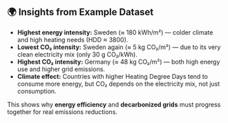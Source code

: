 ## 🌍 Insights from Example Dataset

- **Highest energy intensity:** Sweden (≈ 180 kWh/m²) — colder climate and high heating needs (HDD ≈ 3800).  
- **Lowest CO₂ intensity:** Sweden again (≈ 5 kg CO₂/m²) — due to its very clean electricity mix (only 30 g CO₂/kWh).  
- **Highest CO₂ intensity:** Germany (≈ 48 kg CO₂/m²) — both high energy use and higher grid emissions.  
- **Climate effect:** Countries with higher Heating Degree Days tend to consume more energy, but CO₂ depends on the electricity mix, not just consumption.

This shows why **energy efficiency** and **decarbonized grids** must progress together for real emissions reductions.
